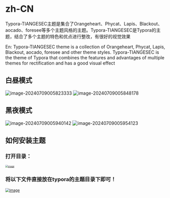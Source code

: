 # zh-CN
Typora-TIANGESEC主题是集合了Orangeheart、Phycat、Lapis、Blackout、aocado、foresee等多个主题风格的主题。Typora-TIANGESEC是Typora的主题，结合了多个主题的特色和优点进行整改，有很好的视觉效果

En:
Typora-TIANGESEC theme is a collection of Orangeheart, Phycat, Lapis, Blackout, aocado, foresee and other theme styles. Typora-TIANGESEC is the theme of Typora that combines the features and advantages of multiple themes for rectification and has a good visual effect

## 白昼模式
![image-20240709005823333](https://github.com/xxx252525/Typora-TIANGESEC/assets/104115333/8c8acb0b-03be-4e62-8f6b-6de20d9c0acc)
![image-20240709005848178](https://github.com/xxx252525/Typora-TIANGESEC/assets/104115333/ff135508-cc82-4b4a-9811-17c3331bc181)

## 黑夜模式
![image-20240709005940142](https://github.com/xxx252525/Typora-TIANGESEC/assets/104115333/a16538ba-ef00-4c19-a09f-9298b35273ab)
![image-20240709005954123](https://github.com/xxx252525/Typora-TIANGESEC/assets/104115333/d67667ae-0851-4033-b32c-d1f5eae43e49)

## 如何安装主题
### 打开目录：
[<img src="https://private-user-images.githubusercontent.com/104115333/310475138-9a4fd9d5-168c-4215-893b-ea35a8b5bf35.png?jwt=eyJhbGciOiJIUzI1NiIsInR5cCI6IkpXVCJ9.eyJpc3MiOiJnaXRodWIuY29tIiwiYXVkIjoicmF3LmdpdGh1YnVzZXJjb250ZW50LmNvbSIsImtleSI6ImtleTUiLCJleHAiOjE3MjA0NTgzMzUsIm5iZiI6MTcyMDQ1ODAzNSwicGF0aCI6Ii8xMDQxMTUzMzMvMzEwNDc1MTM4LTlhNGZkOWQ1LTE2OGMtNDIxNS04OTNiLWVhMzVhOGI1YmYzNS5wbmc_WC1BbXotQWxnb3JpdGhtPUFXUzQtSE1BQy1TSEEyNTYmWC1BbXotQ3JlZGVudGlhbD1BS0lBVkNPRFlMU0E1M1BRSzRaQSUyRjIwMjQwNzA4JTJGdXMtZWFzdC0xJTJGczMlMkZhd3M0X3JlcXVlc3QmWC1BbXotRGF0ZT0yMDI0MDcwOFQxNzAwMzVaJlgtQW16LUV4cGlyZXM9MzAwJlgtQW16LVNpZ25hdHVyZT1jOWZlOWQ3ODYzMzIyZTMzYmQzOGVmNDM2YmYwNzBmZjVkZDJiODAzYjNmNjI5ZDEyOTQ4YTZiMjBkNDU4OTYzJlgtQW16LVNpZ25lZEhlYWRlcnM9aG9zdCZhY3Rvcl9pZD0wJmtleV9pZD0wJnJlcG9faWQ9MCJ9.lce2ZPWsREGqvIbvSamV5a2XhT39IMCgXvCspZKfUZI" alt="image" style="zoom: 50%;" />](https://private-user-images.githubusercontent.com/104115333/310475138-9a4fd9d5-168c-4215-893b-ea35a8b5bf35.png?jwt=eyJhbGciOiJIUzI1NiIsInR5cCI6IkpXVCJ9.eyJpc3MiOiJnaXRodWIuY29tIiwiYXVkIjoicmF3LmdpdGh1YnVzZXJjb250ZW50LmNvbSIsImtleSI6ImtleTUiLCJleHAiOjE3MjA0NTgzMzUsIm5iZiI6MTcyMDQ1ODAzNSwicGF0aCI6Ii8xMDQxMTUzMzMvMzEwNDc1MTM4LTlhNGZkOWQ1LTE2OGMtNDIxNS04OTNiLWVhMzVhOGI1YmYzNS5wbmc_WC1BbXotQWxnb3JpdGhtPUFXUzQtSE1BQy1TSEEyNTYmWC1BbXotQ3JlZGVudGlhbD1BS0lBVkNPRFlMU0E1M1BRSzRaQSUyRjIwMjQwNzA4JTJGdXMtZWFzdC0xJTJGczMlMkZhd3M0X3JlcXVlc3QmWC1BbXotRGF0ZT0yMDI0MDcwOFQxNzAwMzVaJlgtQW16LUV4cGlyZXM9MzAwJlgtQW16LVNpZ25hdHVyZT1jOWZlOWQ3ODYzMzIyZTMzYmQzOGVmNDM2YmYwNzBmZjVkZDJiODAzYjNmNjI5ZDEyOTQ4YTZiMjBkNDU4OTYzJlgtQW16LVNpZ25lZEhlYWRlcnM9aG9zdCZhY3Rvcl9pZD0wJmtleV9pZD0wJnJlcG9faWQ9MCJ9.lce2ZPWsREGqvIbvSamV5a2XhT39IMCgXvCspZKfUZI)

### 将以下文件直接放在typora的主题目录下即可！
[<img src="https://private-user-images.githubusercontent.com/104115333/310475029-2dc07a19-7243-4076-b771-86b770aef75a.png?jwt=eyJhbGciOiJIUzI1NiIsInR5cCI6IkpXVCJ9.eyJpc3MiOiJnaXRodWIuY29tIiwiYXVkIjoicmF3LmdpdGh1YnVzZXJjb250ZW50LmNvbSIsImtleSI6ImtleTUiLCJleHAiOjE3MjA0NTgzMzUsIm5iZiI6MTcyMDQ1ODAzNSwicGF0aCI6Ii8xMDQxMTUzMzMvMzEwNDc1MDI5LTJkYzA3YTE5LTcyNDMtNDA3Ni1iNzcxLTg2Yjc3MGFlZjc1YS5wbmc_WC1BbXotQWxnb3JpdGhtPUFXUzQtSE1BQy1TSEEyNTYmWC1BbXotQ3JlZGVudGlhbD1BS0lBVkNPRFlMU0E1M1BRSzRaQSUyRjIwMjQwNzA4JTJGdXMtZWFzdC0xJTJGczMlMkZhd3M0X3JlcXVlc3QmWC1BbXotRGF0ZT0yMDI0MDcwOFQxNzAwMzVaJlgtQW16LUV4cGlyZXM9MzAwJlgtQW16LVNpZ25hdHVyZT1kMzIwYjc4Nzg3YzgzNWQ0ZTRmZmE0ZGQyNjM1ODJiOWJkZDBiZWFiOGI1OWI0MTZkZmQ4Yjk2ZjkyNDFiOWJlJlgtQW16LVNpZ25lZEhlYWRlcnM9aG9zdCZhY3Rvcl9pZD0wJmtleV9pZD0wJnJlcG9faWQ9MCJ9.ooYwUJ8plbh8ix8ovb8YtvCdKuUJtfF6GHgbBif-2mI" alt="image" style="zoom:80%;" />](https://private-user-images.githubusercontent.com/104115333/310475029-2dc07a19-7243-4076-b771-86b770aef75a.png?jwt=eyJhbGciOiJIUzI1NiIsInR5cCI6IkpXVCJ9.eyJpc3MiOiJnaXRodWIuY29tIiwiYXVkIjoicmF3LmdpdGh1YnVzZXJjb250ZW50LmNvbSIsImtleSI6ImtleTUiLCJleHAiOjE3MjA0NTgzMzUsIm5iZiI6MTcyMDQ1ODAzNSwicGF0aCI6Ii8xMDQxMTUzMzMvMzEwNDc1MDI5LTJkYzA3YTE5LTcyNDMtNDA3Ni1iNzcxLTg2Yjc3MGFlZjc1YS5wbmc_WC1BbXotQWxnb3JpdGhtPUFXUzQtSE1BQy1TSEEyNTYmWC1BbXotQ3JlZGVudGlhbD1BS0lBVkNPRFlMU0E1M1BRSzRaQSUyRjIwMjQwNzA4JTJGdXMtZWFzdC0xJTJGczMlMkZhd3M0X3JlcXVlc3QmWC1BbXotRGF0ZT0yMDI0MDcwOFQxNzAwMzVaJlgtQW16LUV4cGlyZXM9MzAwJlgtQW16LVNpZ25hdHVyZT1kMzIwYjc4Nzg3YzgzNWQ0ZTRmZmE0ZGQyNjM1ODJiOWJkZDBiZWFiOGI1OWI0MTZkZmQ4Yjk2ZjkyNDFiOWJlJlgtQW16LVNpZ25lZEhlYWRlcnM9aG9zdCZhY3Rvcl9pZD0wJmtleV9pZD0wJnJlcG9faWQ9MCJ9.ooYwUJ8plbh8ix8ovb8YtvCdKuUJtfF6GHgbBif-2mI)



